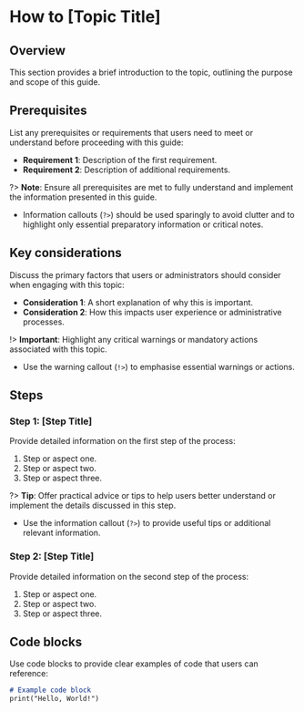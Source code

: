 # How to [Topic Title]

## Overview

This section provides a brief introduction to the topic, outlining the purpose and scope of this guide.

## Prerequisites

List any prerequisites or requirements that users need to meet or understand before proceeding with this guide:

- **Requirement 1**: Description of the first requirement.
- **Requirement 2**: Description of additional requirements.

?> **Note**: Ensure all prerequisites are met to fully understand and implement the information presented in this guide.
   - Information callouts (`?>`) should be used sparingly to avoid clutter and to highlight only essential preparatory information or critical notes.

## Key considerations

Discuss the primary factors that users or administrators should consider when engaging with this topic:

- **Consideration 1**: A short explanation of why this is important.
- **Consideration 2**: How this impacts user experience or administrative processes.

!> **Important**: Highlight any critical warnings or mandatory actions associated with this topic.
   - Use the warning callout (`!>`) to emphasise essential warnings or actions.

## Steps

### Step 1: [Step Title]

Provide detailed information on the first step of the process:

1. Step or aspect one.
2. Step or aspect two.
3. Step or aspect three.

?> **Tip**: Offer practical advice or tips to help users better understand or implement the details discussed in this step.
   - Use the information callout (`?>`) to provide useful tips or additional relevant information.

### Step 2: [Step Title]

Provide detailed information on the second step of the process:

1. Step or aspect one.
2. Step or aspect two.
3. Step or aspect three.

## Code blocks

Use code blocks to provide clear examples of code that users can reference:

```markdown
# Example code block
print("Hello, World!")
```